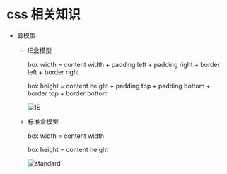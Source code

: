 # css 相关知识


* 盒模型
    
    - IE盒模型
    
        box width = content width + padding left + padding right + border left + border right

        box height = content height + padding top + padding bottom + border top + border bottom   

        ![IE](https://www.ibm.com/developerworks/cn/web/1310_shatao_quirks/image005.jpg)
    - 标准盒模型

        box width = content width

        box height = content height
        
        ![standard](https://www.ibm.com/developerworks/cn/web/1310_shatao_quirks/image007.jpg)

